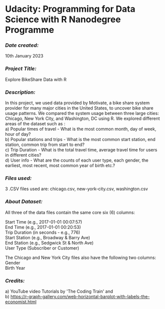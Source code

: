 # Udacity: Programming for Data Science with R Nanodegree Programme

### *Date created:*
10th January 2023

### *Project Title:*
Explore BikeShare Data with R

### *Description:*
In this project, we used data provided by Motivate, a bike share system provider for many major cities in the United States, to uncover bike share usage patterns. We compared the system usage between three large cities: Chicago, New York City, and Washington, DC using R. We explored different areas of the dataset such as : <br>
a) Popular times of travel - What is the most common month, day of week, hour of day?<br>
b) Popular stations and trips - What is the most common start station, end station, common trip from start to end?<br>
c) Trip Duration - What is the total travel time, average travel time for users in different cities? <br>
d) User info - What are the counts of each user type, each gender, the earliest, most recent, most common year of birth etc.?<br>

### *Files used:*
3 .CSV files used are: chicago.csv, new-york-city.csv, washington.csv

### *About Dataset:*
All three of the data files contain the same core six (6) columns: <br>

Start Time (e.g., 2017-01-01 00:07:57) <br>
End Time (e.g., 2017-01-01 00:20:53)<br>
Trip Duration (in seconds - e.g., 776)<br>
Start Station (e.g., Broadway & Barry Ave)<br>
End Station (e.g., Sedgwick St & North Ave)<br>
User Type (Subscriber or Customer)<br>

The Chicago and New York City files also have the following two columns:<br>
Gender<br>
Birth Year<br>

### *Credits:*
a) YouTube video Tutorials by 'The Coding Train' and <br>
b) https://r-graph-gallery.com/web-horizontal-barplot-with-labels-the-economist.html


